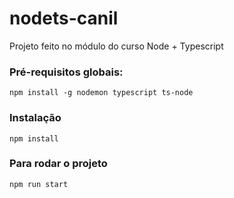 # nodets-canil
Projeto feito no módulo do curso Node + Typescript

### Pré-requisitos globais:
`npm install -g nodemon typescript ts-node`

### Instalação
`npm install`

### Para rodar o projeto
`npm run start`